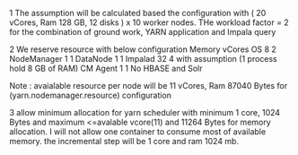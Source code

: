 1 The assumption will be calculated based the configuration with ( 20 vCores, Ram 128 GB, 12 disks ) x 10 worker nodes. THe workload factor = 2 for the combination of ground work, YARN application and Impala query

2 We reserve resource with below configuration
			Memory	vCores
OS			8		2
NodeManager	1		1
DataNode	1		1
Impalad		32		4	with assumption (1 process hold 8 GB of RAM)
CM Agent	1		1
No HBASE and Solr

Note : avaialable resource per node will be 11 vCores, Ram 87040 Bytes for (yarn.nodemanager.resource) configuration

3 allow minimum allocation for yarn scheduler
with minimum 1 core, 1024 Bytes and maximum <=avalable vcore(11) and 11264 Bytes for memory allocation. I will not allow one container to consume most of available memory.
the incremental step will be 1 core and ram 1024 mb.


